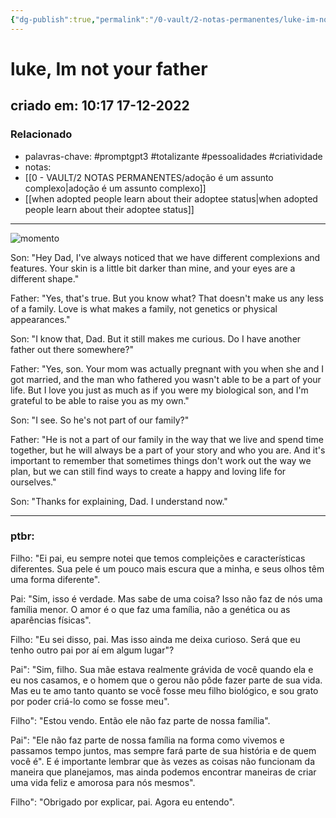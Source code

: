 ```yaml
---
{"dg-publish":true,"permalink":"/0-vault/2-notas-permanentes/luke-im-not-your-father/","tags":["permanente","promptgpt3","totalizante","pessoalidades","criatividade"],"dgHomeLink":true,"dgShowLocalGraph":true,"dgShowFileTree":true,"dgEnableSearch":true}
---
```


# luke, Im not your father
## criado em: 10:17 17-12-2022

### Relacionado
- palavras-chave: #promptgpt3 #totalizante #pessoalidades #criatividade 
- notas: 
- [[0 - VAULT/2 NOTAS PERMANENTES/adoção é um assunto complexo\|adoção é um assunto complexo]]
- [[when adopted people learn about their adoptee status\|when adopted people learn about their adoptee status]]
---
![momento](https://i.postimg.cc/7ZWL2gVh/DALL-E-2022-12-17-10-26-57-a-father-tells-his-five-year-old-son-that-he-is-adopted-photo-everyda.png)

Son: "Hey Dad, I've always noticed that we have different complexions and features. Your skin is a little bit darker than mine, and your eyes are a different shape."

Father: "Yes, that's true. But you know what? That doesn't make us any less of a family. Love is what makes a family, not genetics or physical appearances."

Son: "I know that, Dad. But it still makes me curious. Do I have another father out there somewhere?"

Father: "Yes, son. Your mom was actually pregnant with you when she and I got married, and the man who fathered you wasn't able to be a part of your life. But I love you just as much as if you were my biological son, and I'm grateful to be able to raise you as my own."

Son: "I see. So he's not part of our family?"

Father: "He is not a part of our family in the way that we live and spend time together, but he will always be a part of your story and who you are. And it's important to remember that sometimes things don't work out the way we plan, but we can still find ways to create a happy and loving life for ourselves."

Son: "Thanks for explaining, Dad. I understand now."

---
###  ptbr:

Filho: "Ei pai, eu sempre notei que temos compleições e características diferentes. Sua pele é um pouco mais escura que a minha, e seus olhos têm uma forma diferente".

Pai: "Sim, isso é verdade. Mas sabe de uma coisa? Isso não faz de nós uma família menor. O amor é o que faz uma família, não a genética ou as aparências físicas".

Filho: "Eu sei disso, pai. Mas isso ainda me deixa curioso. Será que eu tenho outro pai por aí em algum lugar"?

Pai": "Sim, filho. Sua mãe estava realmente grávida de você quando ela e eu nos casamos, e o homem que o gerou não pôde fazer parte de sua vida. Mas eu te amo tanto quanto se você fosse meu filho biológico, e sou grato por poder criá-lo como se fosse meu".

Filho": "Estou vendo. Então ele não faz parte de nossa família".

Pai": "Ele não faz parte de nossa família na forma como vivemos e passamos tempo juntos, mas sempre fará parte de sua história e de quem você é". E é importante lembrar que às vezes as coisas não funcionam da maneira que planejamos, mas ainda podemos encontrar maneiras de criar uma vida feliz e amorosa para nós mesmos".

Filho": "Obrigado por explicar, pai. Agora eu entendo".
